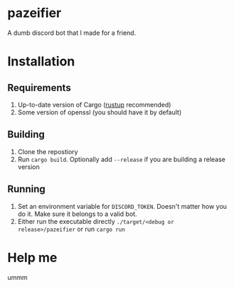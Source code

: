 # pazeifier

A dumb discord bot that I made for a friend.

# Installation

## Requirements

1. Up-to-date version of Cargo ([rustup](https://rustup.rs/) recommended)
2. Some version of openssl (you should have it by default)

## Building

1. Clone the repostiory
2. Run `cargo build`. Optionally add `--release` if you are building a release version

## Running

1. Set an environment variable for `DISCORD_TOKEN`. Doesn't matter how you do it. Make sure it belongs to a valid bot.
2. Either run the executable directly `./target/<debug or release>/pazeifier` or run `cargo run`

# Help me

ummm
